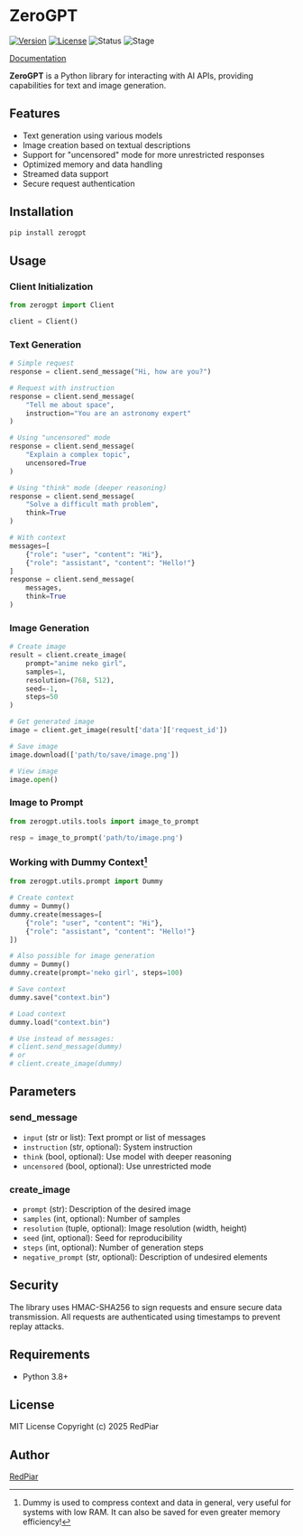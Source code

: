 # ZeroGPT

[![Version](https://img.shields.io/badge/version-1.2.3-blue.svg)](https://github.com/RedPiarOfficial/ZeroGPT)
[![License](https://img.shields.io/badge/license-MIT-green.svg)](LICENSE)
![Status](https://img.shields.io/badge/status-active-success.svg)
![Stage](https://img.shields.io/badge/stage-alpha-red.svg)

[Documentation](https://red-3.gitbook.io/zerogpt/)

**ZeroGPT** is a Python library for interacting with AI APIs, providing capabilities for text and image generation.

## Features

* Text generation using various models
* Image creation based on textual descriptions
* Support for "uncensored" mode for more unrestricted responses
* Optimized memory and data handling
* Streamed data support
* Secure request authentication

## Installation

```bash
pip install zerogpt
```

## Usage

### Client Initialization

```python
from zerogpt import Client

client = Client()
```

### Text Generation

```python
# Simple request
response = client.send_message("Hi, how are you?")

# Request with instruction
response = client.send_message(
    "Tell me about space",
    instruction="You are an astronomy expert"
)

# Using "uncensored" mode
response = client.send_message(
    "Explain a complex topic",
    uncensored=True
)

# Using "think" mode (deeper reasoning)
response = client.send_message(
    "Solve a difficult math problem",
    think=True
)

# With context
messages=[
    {"role": "user", "content": "Hi"},
    {"role": "assistant", "content": "Hello!"}
]
response = client.send_message(
    messages,
    think=True
)
```

### Image Generation

```python
# Create image
result = client.create_image(
    prompt="anime neko girl",
    samples=1,
    resolution=(768, 512),
    seed=-1,
    steps=50
)

# Get generated image
image = client.get_image(result['data']['request_id'])

# Save image
image.download(['path/to/save/image.png'])

# View image
image.open()
```

### Image to Prompt

```python
from zerogpt.utils.tools import image_to_prompt

resp = image_to_prompt('path/to/image.png')
```

### Working with Dummy Context[^1]

```python
from zerogpt.utils.prompt import Dummy

# Create context
dummy = Dummy()
dummy.create(messages=[
    {"role": "user", "content": "Hi"},
    {"role": "assistant", "content": "Hello!"}
])

# Also possible for image generation
dummy = Dummy()
dummy.create(prompt='neko girl', steps=100)

# Save context
dummy.save("context.bin")

# Load context
dummy.load("context.bin")

# Use instead of messages:
# client.send_message(dummy)
# or
# client.create_image(dummy)
```


## Parameters

### send_message

* `input` (str or list): Text prompt or list of messages
* `instruction` (str, optional): System instruction
* `think` (bool, optional): Use model with deeper reasoning
* `uncensored` (bool, optional): Use unrestricted mode

### create_image

* `prompt` (str): Description of the desired image
* `samples` (int, optional): Number of samples
* `resolution` (tuple, optional): Image resolution (width, height)
* `seed` (int, optional): Seed for reproducibility
* `steps` (int, optional): Number of generation steps
* `negative_prompt` (str, optional): Description of undesired elements

## Security

The library uses HMAC-SHA256 to sign requests and ensure secure data transmission. All requests are authenticated using timestamps to prevent replay attacks.

## Requirements

* Python 3.8+

## License

MIT License
Copyright (c) 2025 RedPiar

## Author

[RedPiar](https://t.me/RedPiar)

[^1]: Dummy is used to compress context and data in general, very useful for systems with low RAM. It can also be saved for even greater memory efficiency!
